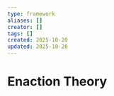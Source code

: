 ```yaml
---
type: framework
aliases: []
creator: []
tags: []
created: 2025-10-20
updated: 2025-10-20
---
```


# Enaction Theory


